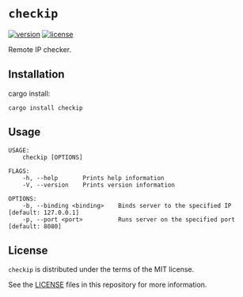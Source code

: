 # `checkip`

[![version](https://img.shields.io/crates/v/checkip)](https://crates.io/crates/checkip)
[![license](https://img.shields.io/crates/l/checkip)](https://crates.io/crates/checkip)

Remote IP checker.

## Installation

cargo install:

```
cargo install checkip
```

## Usage

```
USAGE:
    checkip [OPTIONS]

FLAGS:
    -h, --help       Prints help information
    -V, --version    Prints version information

OPTIONS:
    -b, --binding <binding>    Binds server to the specified IP [default: 127.0.0.1]
    -p, --port <port>          Runs server on the specified port [default: 8080]
```

## License

`checkip` is distributed under the terms of the MIT license.

See the [LICENSE](LICENSE) files in this repository for more information.
